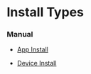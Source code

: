 # <h1 class="doc-head">Install Types</h1>

### <h3 class="doc-head">Manual</h3>

- [App Install](./installation/hubitat/app_install)

- [Device Install](./installation/hubitat/device_install)
